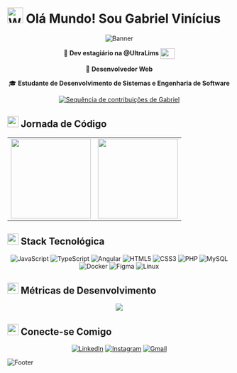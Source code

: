 # <img src="https://raw.githubusercontent.com/Tarikul-Islam-Anik/Animated-Fluent-Emojis/master/Emojis/Hand%20gestures/Waving%20Hand.png" alt="Waving Hand" width="35" height="35" /> Olá Mundo! Sou Gabriel Vinícius

<div align="center">
  
  ![Banner](https://capsule-render.vercel.app/api?type=waving&color=6E57E0&height=180&section=header&text=Desenvolvedor%20Full%20Stack&fontSize=42&fontColor=ffffff&animation=fadeIn)

  <p>💼 <b>Dev estagiário na @UltraLims</b> <img align="center" height="24" width="32" src="https://github.com/user-attachments/assets/593a7138-6448-4209-9b8e-cce268476797"/></p>
  <p>🚀 <b>Desenvolvedor Web</b></p>
  <p>🎓 <b>Estudante de Desenvolvimento de Sistemas e Engenharia de Software</b></p>

  <a href="https://github.com/GabrielGVCB/github-readme-streak-stats">
    <img title="🔥 Sequência de contribuições" alt="Sequência de contribuições de Gabriel" src="https://github-readme-streak-stats.herokuapp.com/?user=GabrielGVCB&theme=tokyonight&hide_border=true"/>
  </a>
</div>

## <img src="https://raw.githubusercontent.com/Tarikul-Islam-Anik/Animated-Fluent-Emojis/master/Emojis/Travel%20and%20places/Rocket.png" width="25" height="25" /> Jornada de Código

<div align="center">
  <table>
    <tr>
      <td>
        <img height="180em" src="https://github-readme-stats.vercel.app/api?username=GabrielGVCB&show_icons=true&theme=tokyonight&hide_border=true&include_all_commits=true&count_private=true"/>
      </td>
      <td>
        <img height="180em" src="https://github-readme-stats.vercel.app/api/top-langs/?username=GabrielGVCB&layout=compact&langs_count=7&theme=tokyonight&hide_border=true"/>
      </td>
    </tr>
  </table>
</div>

## <img src="https://raw.githubusercontent.com/Tarikul-Islam-Anik/Animated-Fluent-Emojis/master/Emojis/Objects/Hammer%20and%20Wrench.png" width="25" height="25" /> Stack Tecnológica

<div align="center">

  ![JavaScript](https://img.shields.io/badge/javascript-%23323330.svg?style=for-the-badge&logo=javascript&logoColor=%23F7DF1E)
  ![TypeScript](https://img.shields.io/badge/typescript-%23007ACC.svg?style=for-the-badge&logo=typescript&logoColor=white)
  ![Angular](https://img.shields.io/badge/angular-%23DD0031.svg?style=for-the-badge&logo=angular&logoColor=white)
  ![HTML5](https://img.shields.io/badge/html5-%23E34F26.svg?style=for-the-badge&logo=html5&logoColor=white)
  ![CSS3](https://img.shields.io/badge/css3-%231572B6.svg?style=for-the-badge&logo=css3&logoColor=white)
  ![PHP](https://img.shields.io/badge/php-%23777BB4.svg?style=for-the-badge&logo=php&logoColor=white)
  ![MySQL](https://img.shields.io/badge/mysql-%2300f.svg?style=for-the-badge&logo=mysql&logoColor=white)
  ![Docker](https://img.shields.io/badge/docker-%230db7ed.svg?style=for-the-badge&logo=docker&logoColor=white)
  ![Figma](https://img.shields.io/badge/figma-%23F24E1E.svg?style=for-the-badge&logo=figma&logoColor=white)
  ![Linux](https://img.shields.io/badge/Linux-FCC624?style=for-the-badge&logo=linux&logoColor=black)
  
</div>

## <img src="https://raw.githubusercontent.com/Tarikul-Islam-Anik/Animated-Fluent-Emojis/master/Emojis/Objects/Bar%20Chart.png" width="25" height="25" /> Métricas de Desenvolvimento

<div align="center">
  <img src="https://github-profile-summary-cards.vercel.app/api/cards/profile-details?username=GabrielGVCB&theme=tokyonight" />
</div>

## <img src="https://raw.githubusercontent.com/Tarikul-Islam-Anik/Animated-Fluent-Emojis/master/Emojis/Objects/Link.png" width="25" height="25" /> Conecte-se Comigo

<div align="center">
  
  [![LinkedIn](https://img.shields.io/badge/LinkedIn-%230077B5.svg?style=for-the-badge&logo=linkedin&logoColor=white)](https://www.linkedin.com/in/gabrielgvcb)
  [![Instagram](https://img.shields.io/badge/Instagram-%23E4405F.svg?style=for-the-badge&logo=Instagram&logoColor=white)](https://instagram.com/gabrielgvcb)
  [![Gmail](https://img.shields.io/badge/Gmail-D14836?style=for-the-badge&logo=gmail&logoColor=white)](mailto:seuemailaqui@gmail.com)

</div>

![Footer](https://capsule-render.vercel.app/api?type=waving&color=6E57E0&height=120&section=footer)
